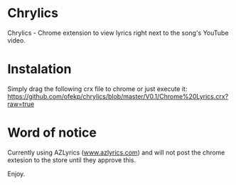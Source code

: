 # Chrylics
Chrylics - Chrome extension to view lyrics right next to the song's YouTube video.

Instalation
==
Simply drag the following crx file to chrome or just execute it:
https://github.com/ofekp/chrylics/blob/master/V0.1/Chrome%20Lyrics.crx?raw=true

Word of notice
==
Currently using AZLyrics (www.azlyrics.com) and will not post the chrome extesion to the store until they approve this.

Enjoy.
